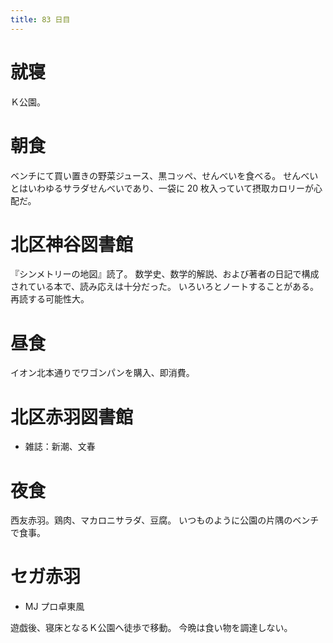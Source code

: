 ```yaml
---
title: 83 日目
---
```


# 就寝

Ｋ公園。

# 朝食

ベンチにて買い置きの野菜ジュース、黒コッペ、せんべいを食べる。
せんべいとはいわゆるサラダせんべいであり、一袋に 20 枚入っていて摂取カロリーが心配だ。

# 北区神谷図書館

『シンメトリーの地図』読了。
数学史、数学的解説、および著者の日記で構成されている本で、読み応えは十分だった。
いろいろとノートすることがある。再読する可能性大。

# 昼食

イオン北本通りでワゴンパンを購入、即消費。

# 北区赤羽図書館

* 雑誌：新潮、文春

# 夜食

西友赤羽。鶏肉、マカロニサラダ、豆腐。
いつものように公園の片隅のベンチで食事。

# セガ赤羽

* MJ プロ卓東風

遊戯後、寝床となるＫ公園へ徒歩で移動。
今晩は食い物を調達しない。
